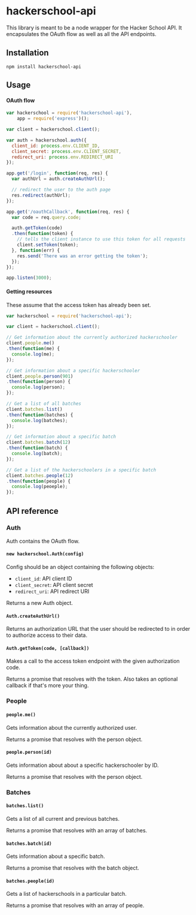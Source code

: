 # hackerschool-api

This library is meant to be a node wrapper for the Hacker School API. It encapsulates the OAuth flow as well as all the API endpoints.


## Installation

    npm install hackerschool-api

## Usage

#### OAuth flow

```.js
var hackerschool = require('hackerschool-api'),
    app = require('express')();

var client = hackerschool.client();

var auth = hackerschool.auth({
  client_id: process.env.CLIENT_ID,
  client_secret: process.env.CLIENT_SECRET,
  redirect_uri: process.env.REDIRECT_URI
});

app.get('/login', function(req, res) {
  var authUrl = auth.createAuthUrl();

  // redirect the user to the auth page
  res.redirect(authUrl);
});

app.get('/oauthCallback', function(req, res) {
  var code = req.query.code;

  auth.getToken(code)
  .then(function(token) {
    // tells the client instance to use this token for all requests
    client.setToken(token);
  }, function(err) {
    res.send('There was an error getting the token');
  });
});

app.listen(3000);
```

#### Getting resources

These assume that the access token has already been set.

```.js
var hackerschool = require('hackerschool-api');

var client = hackerschool.client();

// Get information about the currently authorized hackerschooler
client.people.me()
.then(function(me) {
  console.log(me);
});

// Get information about a specific hackerschooler
client.people.person(901)
.then(function(person) {
  console.log(person);
});

// Get a list of all batches
client.batches.list()
.then(function(batches) {
  console.log(batches);
});

// Get information about a specific batch
client.batches.batch(12)
.then(function(batch) {
  console.log(batch);
});

// Get a list of the hackerschoolers in a specific batch
client.batches.people(12)
.then(function(people) {
  console.log(peoeple);
});
```

## API reference

### Auth

Auth contains the OAuth flow.

#### `new hackerschool.Auth(config)`

Config should be an object containing the following objects:
  - `client_id`: API client ID
  - `client_secret`: API client secret
  - `redirect_uri`: API redirect URI

Returns a new Auth object.

#### `Auth.createAuthUrl()`

Returns an authorization URL that the user should be redirected to in order to authorize access to their data.

#### `Auth.getToken(code, [callback])`

Makes a call to the access token endpoint with the given authorization code.

Returns a promise that resolves with the token. Also takes an optional callback if that's more your thing.

### People

#### `people.me()`

Gets information about the currently authorized user.

Returns a promise that resolves with the person object.

#### `people.person(id)`

Gets information about about a specific hackerschooler by ID.

Returns a promise that resolves with the person object.

### Batches

#### `batches.list()`

Gets a list of all current and previous batches.

Returns a promise that resolves with an array of batches.

#### `batches.batch(id)`

Gets information about a specific batch.

Returns a promise that resolves with the batch object.

#### `batches.people(id)`

Gets a list of hackerschools in a particular batch.

Returns a promise that resolves with an array of people.
